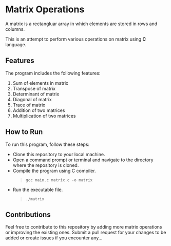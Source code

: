

# Matrix Operations

A matrix is a rectangluar array in which elements are stored in rows and columns.

This is an attempt to perform various operations on matrix using **C** language. 

## Features 

The program includes the following features:

1. Sum of elements in matrix
2. Transpose of matrix
3. Determinant of matrix
4. Diagonal of matrix
5. Trace of matrix
6. Addition of two matrices
7. Multiplication of two matrices

## How to Run

To run this program, follow these steps:

- Clone this repository to your local machine.
- Open a command prompt or terminal and navigate to the directory where the repository is cloned.
- Compile the program using C compiler.
    > `gcc main.c matrix.c -o matrix`
- Run the executable file.
    >   `./matrix`

## Contributions 

Feel free to contribute to this repository by adding more matrix operations or improving the existing ones. Submit a pull request for your changes to be added or create issues if you encounter any...
